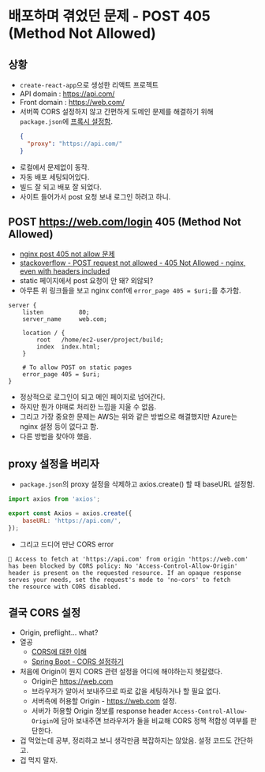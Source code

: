# 배포하며 겪었던 문제 - POST 405 (Method Not Allowed)

## 상황
- `create-react-app`으로 생성한 리액트 프로젝트
- API domain : https://api.com/
- Front domain : https://web.com/
- 서버쪽 CORS 설정하지 않고 간편하게 도메인 문제를 해결하기 위해 `package.json`에 [프록시 설정함](https://react.vlpt.us/redux-middleware/09-cors-and-proxy.html).
    ```json
    {
      "proxy": "https://api.com/"
    }
    ```
- 로컬에서 문제없이 동작.
- 자동 배포 세팅되어있다.
- 빌드 잘 되고 배포 잘 되었다.
- 사이트 들어가서 post 요청 보내 로그인 하려고 하니.

## POST https://web.com/login 405 (Method Not Allowed)
- [nginx post 405 not allow 문제](https://www.dummy.pe.kr/1739)
- [stackoverflow - POST request not allowed - 405 Not Allowed - nginx, even with headers included](https://stackoverflow.com/questions/24415376/post-request-not-allowed-405-not-allowed-nginx-even-with-headers-included)
- static 페이지에서 post 요청이 안 돼? 외않되?
- 아무튼 위 링크들을 보고 nginx conf에 `error_page 405 = $uri;`를 추가함.
```
server {
    listen          80;
    server_name     web.com;

    location / {
        root   /home/ec2-user/project/build;
        index  index.html;
    }

    # To allow POST on static pages
    error_page 405 = $uri;
}
```
- 정상적으로 로그인이 되고 메인 페이지로 넘어간다.
- 하지만 뭔가 야매로 처리한 느낌을 지울 수 없음.
- 그리고 가장 중요한 문제는 AWS는 위와 같은 방법으로 해결했지만 Azure는 nginx 설정 등이 없다고 함.
- 다른 방법을 찾아야 했음.

## proxy 설정을 버리자
- `package.json`의 proxy 설정을 삭제하고 axios.create() 할 때 baseURL 설정함.
```jsx
import axios from 'axios';

export const Axios = axios.create({
    baseURL: 'https://api.com/',
});
```
- 그리고 드디어 만난 CORS error
```text
🚨 Access to fetch at 'https://api.com' from origin 'https://web.com' 
has been blocked by CORS policy: No 'Access-Control-Allow-Origin' 
header is present on the requested resource. If an opaque response 
serves your needs, set the request's mode to 'no-cors' to fetch 
the resource with CORS disabled.
```

## 결국 CORS 설정
- Origin, preflight... what?
- 열공
  - [CORS에 대한 이해](../web/[20210221]_cors.md)
  - [Spring Boot - CORS 설정하기](../spring/[20210222]_spring_boot_cors.md)
- 처음에 Origin이 뭔지 CORS 관련 설정을 어디에 해야하는지 헷갈렸다.
  - Origin은 https://web.com
  - 브라우저가 알아서 보내주므로 따로 값을 세팅하거나 할 필요 없다.
  - 서버측에 허용할 Origin - https://web.com 설정.
  - 서버가 허용할 Origin 정보를 response header `Access-Control-Allow-Origin`에 담아
    보내주면 브라우저가 둘을 비교해 CORS 정책 적합성 여부를 판단한다.
- 겁 먹었는데 공부, 정리하고 보니 생각만큼 복잡하지는 않았음. 설정 코드도 간단하고.
- 겁 먹지 말자.
